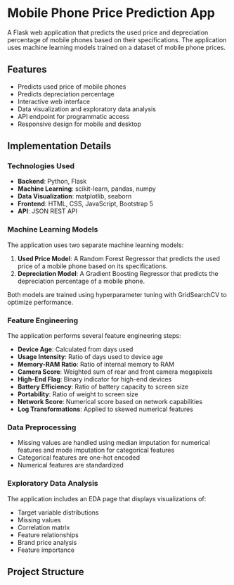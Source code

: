 # Mobile Phone Price Prediction App

A Flask web application that predicts the used price and depreciation percentage of mobile phones based on their specifications. The application uses machine learning models trained on a dataset of mobile phone prices.

## Features

- Predicts used price of mobile phones
- Predicts depreciation percentage
- Interactive web interface
- Data visualization and exploratory data analysis
- API endpoint for programmatic access
- Responsive design for mobile and desktop

## Implementation Details

### Technologies Used

- **Backend**: Python, Flask
- **Machine Learning**: scikit-learn, pandas, numpy
- **Data Visualization**: matplotlib, seaborn
- **Frontend**: HTML, CSS, JavaScript, Bootstrap 5
- **API**: JSON REST API

### Machine Learning Models

The application uses two separate machine learning models:

1. **Used Price Model**: A Random Forest Regressor that predicts the used price of a mobile phone based on its specifications.
2. **Depreciation Model**: A Gradient Boosting Regressor that predicts the depreciation percentage of a mobile phone.

Both models are trained using hyperparameter tuning with GridSearchCV to optimize performance.

### Feature Engineering

The application performs several feature engineering steps:

- **Device Age**: Calculated from days used
- **Usage Intensity**: Ratio of days used to device age
- **Memory-RAM Ratio**: Ratio of internal memory to RAM
- **Camera Score**: Weighted sum of rear and front camera megapixels
- **High-End Flag**: Binary indicator for high-end devices
- **Battery Efficiency**: Ratio of battery capacity to screen size
- **Portability**: Ratio of weight to screen size
- **Network Score**: Numerical score based on network capabilities
- **Log Transformations**: Applied to skewed numerical features

### Data Preprocessing

- Missing values are handled using median imputation for numerical features and mode imputation for categorical features
- Categorical features are one-hot encoded
- Numerical features are standardized

### Exploratory Data Analysis

The application includes an EDA page that displays visualizations of:

- Target variable distributions
- Missing values
- Correlation matrix
- Feature relationships
- Brand price analysis
- Feature importance

## Project Structure 